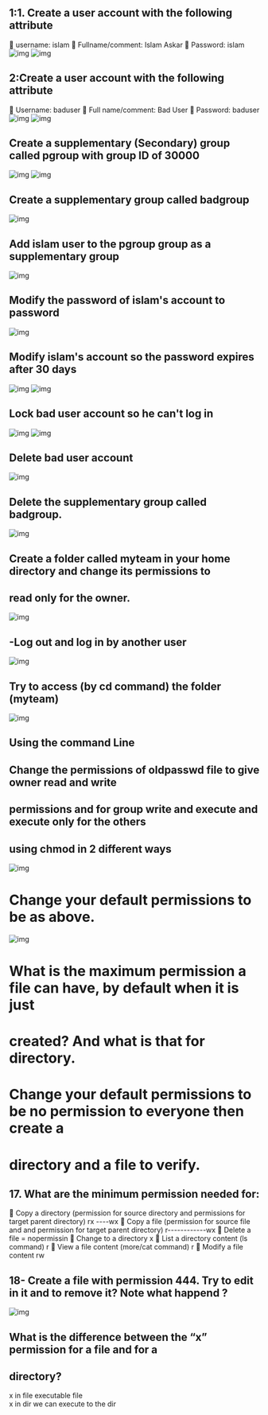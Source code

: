 ## 1:1. Create a user account with the following attribute
 username: islam
 Fullname/comment: Islam Askar
 Password: islam 
 ![img](https://github.com/heba-eldeabes/Red-Hat-Administration-I/blob/main/images/Screenshot%20from%202025-08-19%2021-26-07.png)
 ![img](https://github.com/heba-eldeabes/Red-Hat-Administration-I/blob/main/images/Screenshot%20from%202025-08-19%2021-35-56.png)
 ##  2:Create a user account with the following attribute
 Username: baduser
 Full name/comment: Bad User
 Password: baduser  
![img](https://github.com/heba-eldeabes/Red-Hat-Administration-I/blob/main/images/Screenshot%20from%202025-08-19%2021-32-10.png)
![img](https://github.com/heba-eldeabes/Red-Hat-Administration-I/blob/main/images/Screenshot%20from%202025-08-19%2021-35-20.png)
  
## Create a supplementary (Secondary) group called pgroup with group ID of 30000 
![img](https://github.com/heba-eldeabes/Red-Hat-Administration-I/blob/main/images/Screenshot%20from%202025-08-19%2021-46-20.png)
![img](https://github.com/heba-eldeabes/Red-Hat-Administration-I/blob/main/images/Screenshot%20from%202025-08-19%2021-46-46.png)
 
 ## Create a supplementary group called badgroup
    
 ![img](https://github.com/heba-eldeabes/Red-Hat-Administration-I/blob/main/images/Screenshot%20from%202025-08-19%2021-50-41.png)
 ## Add islam user to the pgroup group as a supplementary group
  ![img](https://github.com/heba-eldeabes/Red-Hat-Administration-I/blob/main/images/Screenshot%20from%202025-08-19%2021-55-25.png)
 
 ## Modify the password of islam's account to password 
 ![img](https://github.com/heba-eldeabes/Red-Hat-Administration-I/blob/main/images/Screenshot%20from%202025-08-19%2021-56-29.png)
 

## Modify islam's account so the password expires after 30 days
![img](https://github.com/heba-eldeabes/Red-Hat-Administration-I/blob/main/images/Screenshot%20from%202025-08-19%2021-58-07.png)
![img](https://github.com/heba-eldeabes/Red-Hat-Administration-I/blob/main/images/Screenshot%20from%202025-08-19%2022-00-24.png)

## Lock bad user account so he can't log in   
![img](https://github.com/heba-eldeabes/Red-Hat-Administration-I/blob/main/images/Screenshot%20from%202025-08-19%2022-11-30.png)
![img](https://github.com/heba-eldeabes/Red-Hat-Administration-I/blob/main/images/Screenshot%20from%202025-08-19%2022-16-04.png)
## Delete bad user account 
![img](https://github.com/heba-eldeabes/Red-Hat-Administration-I/blob/main/images/Screenshot%20from%202025-08-19%2022-17-08.png)
## Delete the supplementary group called badgroup.
 ![img](https://github.com/heba-eldeabes/Red-Hat-Administration-I/blob/main/images/Screenshot%20from%202025-08-19%2022-18-34.png)

 ## Create a folder called myteam in your home directory and change its permissions to
 ## read only for the owner. 
![img](https://github.com/heba-eldeabes/Red-Hat-Administration-I/blob/main/images/Screenshot%20from%202025-08-19%2022-25-17.png)


## -Log out and log in by another user
 ![img](https://github.com/heba-eldeabes/Red-Hat-Administration-I/blob/main/images/Screenshot%20from%202025-08-19%2022-42-30.png)
 

 ## Try to access (by cd command) the folder (myteam) 
![img](https://github.com/heba-eldeabes/Red-Hat-Administration-I/blob/main/images/Screenshot%20from%202025-08-19%2022-37-10.png)
## Using the command Line
##  Change the permissions of oldpasswd file to give owner read and write
## permissions and for group write and execute and execute only for the others
##  using chmod in 2 different ways 
![img](https://github.com/heba-eldeabes/Red-Hat-Administration-I/blob/main/images/Screenshot%20from%202025-08-19%2022-47-56.png)
# Change your default permissions to be as above. 
![img]()
# What is the maximum permission a file can have, by default when it is just
 # created? And what is that for directory.
# Change your default permissions to be no permission to everyone then create a
 # directory and a file to verify.

 
 ## 17. What are the minimum permission needed for:
 Copy a directory (permission for source directory and permissions for target
parent directory)  rx ----wx
 Copy a file (permission for source file and and permission for target parent
directory) r------------wx
 Delete a file = nopermissin
 Change to a directory x
 List a directory content (ls command) r
 View a file content (more/cat command) r
 Modify a file content  rw
 ## 18- Create a file with permission 444. Try to edit in it and to remove it? Note what happend ?
  ![img](https://github.com/heba-eldeabes/Red-Hat-Administration-I/blob/main/images/Screenshot%20from%202025-08-19%2023-04-35.png) 
 
 
 ## What is the difference between the “x” permission for a file and for a
 ## directory?
x in file  executable file  
x in dir we can execute to the dir    